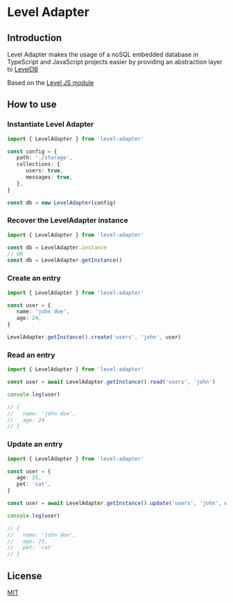 # Level Adapter

## Introduction

Level Adapter makes the usage of a noSQL embedded database in TypeScript and JavaScript projects easier by providing an abstraction layer to [LevelDB](https://github.com/google/leveldb)

Based on the [Level JS module](https://github.com/Level/level)

## How to use

### Instantiate Level Adapter

```typescript
import { LevelAdapter } from 'level-adapter'

const config = {
   path: './storage',
   collections: {
      users: true,
      messages: true,
   },
}

const db = new LevelAdapter(config)
```

### Recover the LevelAdapter instance

```typescript
import { LevelAdapter } from 'level-adapter'

const db = LevelAdapter.instance
// OR
const db = LevelAdapter.getInstance()
```

### Create an entry

```typescript
import { LevelAdapter } from 'level-adapter'

const user = {
   name: 'john doe',
   age: 24,
}

LevelAdapter.getInstance().create('users', 'john', user)
```

### Read an entry

```typescript
import { LevelAdapter } from 'level-adapter'

const user = await LevelAdapter.getInstance().read('users', 'john')

console.log(user)

// {
//   name: 'john doe',
//   age: 24
// }
```

### Update an entry

```typescript
import { LevelAdapter } from 'level-adapter'

const user = {
   age: 25,
   pet: 'cat',
}

const user = await LevelAdapter.getInstance().update('users', 'john', user)

console.log(user)

// {
//   name: 'john doe',
//   age: 25,
//   pet: 'cat'
// }
```

## License

[MIT](https://choosealicense.com/licenses/mit/#)
